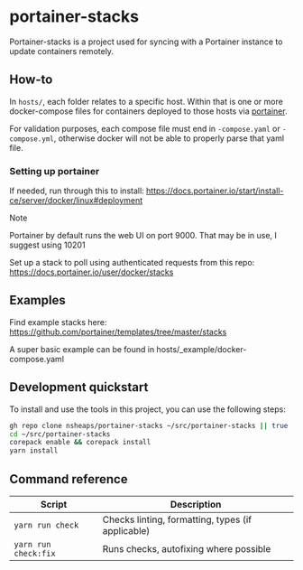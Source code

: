 # portainer-stacks

Portainer-stacks is a project used for syncing with a Portainer instance to update containers remotely.

## How-to

In `hosts/`, each folder relates to a specific host. Within that is one or more docker-compose files for containers deployed to those hosts via [portainer](github.com/portainer/portainer).

For validation purposes, each compose file must end in `-compose.yaml` or `-compose.yml`, otherwise docker will not be able to properly parse that yaml file.

### Setting up portainer

If needed, run through this to install: https://docs.portainer.io/start/install-ce/server/docker/linux#deployment

> [!NOTE]
> Portainer by default runs the web UI on port 9000. That may be in use, I suggest using 10201

Set up a stack to poll using authenticated requests from this repo: https://docs.portainer.io/user/docker/stacks

## Examples

Find example stacks here: https://github.com/portainer/templates/tree/master/stacks

A super basic example can be found in hosts/_example/docker-compose.yaml

## Development quickstart

To install and use the tools in this project, you can use the following steps:

```bash
gh repo clone nsheaps/portainer-stacks ~/src/portainer-stacks || true
cd ~/src/portainer-stacks
corepack enable && corepack install
yarn install
```

## Command reference

| Script       | Description                                      |
|--------------|--------------------------------------------------|
| `yarn run check` | Checks linting, formatting, types (if applicable) |
| `yarn run check:fix` | Runs checks, autofixing where possible |
